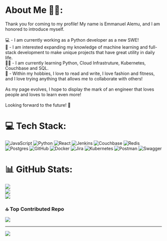 # About Me 👋🏾:
Thank you for coming to my profile! My name is Emmanuel Alemu, and I am honored to introduce myself.<br><br>💻 - I am currently working as a Python developer as a new SWE!<br>🧠 - I am interested expanding my knowledge of machine learning and full-stack development to make unique projects that have great utility in daily life.<br>✍🏾 - I am currently learning Python, Cloud Infrastruture, Kubernetes, Couchbase and SQL.<br>🎨 - Within my hobbies, I love to read and write, I love fashion and fitness, and I love trying anything that allows me to collaborate with others!<br><br>As my page evolves, I hope to display the mark of an engineer that loves people and loves to learn even more!<br><br>Looking forward to the future! 🚀


# 💻 Tech Stack:
![JavaScript](https://img.shields.io/badge/javascript-%23323330.svg?style=for-the-badge&logo=javascript&logoColor=%23F7DF1E) ![Python](https://img.shields.io/badge/python-3670A0?style=for-the-badge&logo=python&logoColor=ffdd54) ![React](https://img.shields.io/badge/react-%2320232a.svg?style=for-the-badge&logo=react&logoColor=%2361DAFB) ![Jenkins](https://img.shields.io/badge/jenkins-%232C5263.svg?style=for-the-badge&logo=jenkins&logoColor=white) ![Couchbase](https://img.shields.io/badge/Couchbase-EA2328?style=for-the-badge&logo=couchbase&logoColor=white) ![Redis](https://img.shields.io/badge/redis-%23DD0031.svg?style=for-the-badge&logo=redis&logoColor=white) ![Postgres](https://img.shields.io/badge/postgres-%23316192.svg?style=for-the-badge&logo=postgresql&logoColor=white) ![GitHub](https://img.shields.io/badge/github-%23121011.svg?style=for-the-badge&logo=github&logoColor=white) ![Docker](https://img.shields.io/badge/docker-%230db7ed.svg?style=for-the-badge&logo=docker&logoColor=white) ![Jira](https://img.shields.io/badge/jira-%230A0FFF.svg?style=for-the-badge&logo=jira&logoColor=white) ![Kubernetes](https://img.shields.io/badge/kubernetes-%23326ce5.svg?style=for-the-badge&logo=kubernetes&logoColor=white) ![Postman](https://img.shields.io/badge/Postman-FF6C37?style=for-the-badge&logo=postman&logoColor=white) ![Swagger](https://img.shields.io/badge/-Swagger-%23Clojure?style=for-the-badge&logo=swagger&logoColor=white)
# 📊 GitHub Stats:
![](https://github-readme-stats.vercel.app/api?username=eaalemu&theme=github_dark&hide_border=true&include_all_commits=false&count_private=false)<br/>
![](https://github-readme-streak-stats.herokuapp.com/?user=eaalemu&theme=github_dark&hide_border=true)<br/>
![](https://github-readme-stats.vercel.app/api/top-langs/?username=eaalemu&theme=github_dark&hide_border=true&include_all_commits=false&count_private=false&layout=compact)

### 🔝 Top Contributed Repo
![](https://github-contributor-stats.vercel.app/api?username=eaalemu&limit=5&theme=dark&combine_all_yearly_contributions=true)

---
[![](https://visitcount.itsvg.in/api?id=eaalemu&icon=2&color=9)](https://visitcount.itsvg.in)

<!-- Proudly created with GPRM ( https://gprm.itsvg.in ) -->
